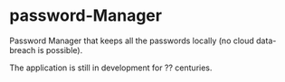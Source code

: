 # password-Manager
Password Manager that keeps all the passwords locally (no cloud data-breach is possible).

The application is still in development for ?? centuries.
